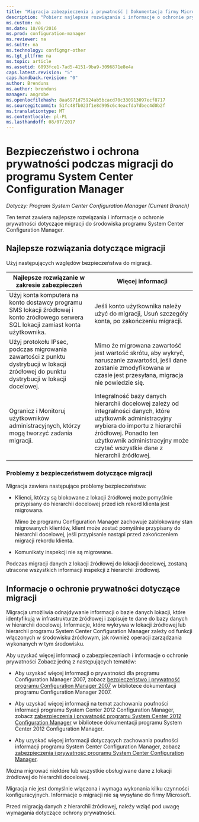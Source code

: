 ```yaml
---
title: "Migracja zabezpieczenia i prywatność | Dokumentacja firmy Microsoft"
description: "Pobierz najlepsze rozwiązania i informacje o ochronie prywatności dotyczące migracji do środowiska programu System Center Configuration Manager."
ms.custom: na
ms.date: 10/06/2016
ms.prod: configuration-manager
ms.reviewer: na
ms.suite: na
ms.technology: configmgr-other
ms.tgt_pltfrm: na
ms.topic: article
ms.assetid: 6893fce1-7ad5-4151-9ba9-3096871e8e4a
caps.latest.revision: "5"
caps.handback.revision: "0"
author: Brenduns
ms.author: brenduns
manager: angrobe
ms.openlocfilehash: 8aa6971d75924ab5bcacd70c330913097ecf8717
ms.sourcegitcommit: 51fc48fb023f1e8d995c6c4eacfda7dbec4d0b2f
ms.translationtype: MT
ms.contentlocale: pl-PL
ms.lasthandoff: 08/07/2017
---
```

# <a name="security-and-privacy-for-migration-to-system-center-configuration-manager"></a>Bezpieczeństwo i ochrona prywatności podczas migracji do programu System Center Configuration Manager

*Dotyczy: Program System Center Configuration Manager (Current Branch)*

Ten temat zawiera najlepsze rozwiązania i informacje o ochronie prywatności dotyczące migracji do środowiska programu System Center Configuration Manager.  

## <a name="security-best-practices-for-migration"></a>Najlepsze rozwiązania dotyczące migracji  
 Użyj następujących względów bezpieczeństwa do migracji.  

|Najlepsze rozwiązanie w zakresie zabezpieczeń|Więcej informacji|  
|----------------------------|----------------------|  
|Użyj konta komputera na konto dostawcy programu SMS lokacji źródłowej i konto źródłowego serwera SQL lokacji zamiast konta użytkownika.|Jeśli konto użytkownika należy użyć do migracji, Usuń szczegóły konta, po zakończeniu migracji.|  
|Użyj protokołu IPsec, podczas migrowania zawartości z punktu dystrybucji w lokacji źródłowej do punktu dystrybucji w lokacji docelowej.|Mimo że migrowana zawartość jest wartość skrótu, aby wykryć, naruszanie zawartości, jeśli dane zostanie zmodyfikowana w czasie jest przesyłana, migracja nie powiedzie się.|  
|Ogranicz i Monitoruj użytkowników administracyjnych, którzy mogą tworzyć zadania migracji.|Integralność bazy danych hierarchii docelowej zależy od integralności danych, które użytkownik administracyjny wybiera do importu z hierarchii źródłowej. Ponadto ten użytkownik administracyjny może czytać wszystkie dane z hierarchii źródłowej.|  

### <a name="security-issues-for-migration"></a>Problemy z bezpieczeństwem dotyczące migracji  
Migracja zawiera następujące problemy bezpieczeństwa:  

-   Klienci, którzy są blokowane z lokacji źródłowej może pomyślnie przypisany do hierarchii docelowej przed ich rekord klienta jest migrowana.  

     Mimo że programu Configuration Manager zachowuje zablokowany stan migrowanych klientów, klient może zostać pomyślnie przypisany do hierarchii docelowej, jeśli przypisanie nastąpi przed zakończeniem migracji rekordu klienta.  

-   Komunikaty inspekcji nie są migrowane.  

Podczas migracji danych z lokacji źródłowej do lokacji docelowej, zostaną utracone wszystkich informacji inspekcji z hierarchii źródłowej.  

## <a name="privacy-information-for-migration"></a>Informacje o ochronie prywatności dotyczące migracji  
 Migracja umożliwia odnajdywanie informacji o bazie danych lokacji, które identyfikują w infrastrukturze źródłowej i zapisuje te dane do bazy danych w hierarchii docelowej. Informacje, które wykrywa w lokacji źródłowej lub hierarchii programu System Center Configuration Manager zależy od funkcji włączonych w środowisku źródłowym, jak również operacji zarządzania wykonanych w tym środowisku.  

 Aby uzyskać więcej informacji o zabezpieczeniach i informacje o ochronie prywatności Zobacz jedną z następujących tematów:  

-   Aby uzyskać więcej informacji o prywatności dla programu Configuration Manager 2007, zobacz [bezpieczeństwo i prywatność programu Configuration Manager 2007](http://go.microsoft.com/fwlink/p/?LinkId=216450) w bibliotece dokumentacji programu Configuration Manager 2007.  

-   Aby uzyskać więcej informacji na temat zachowania poufności informacji programu System Center 2012 Configuration Manager, zobacz [zabezpieczenia i prywatność programu System Center 2012 Configuration Manager](https://technet.microsoft.com/library/gg682033.aspx) w bibliotece dokumentacji programu System Center 2012 Configuration Manager.  

-   Aby uzyskać więcej informacji dotyczących zachowania poufności informacji programu System Center Configuration Manager, zobacz [zabezpieczenia i prywatność programu System Center Configuration Manager](../../core/plan-design/security/security-and-privacy.md).  

Można migrować niektóre lub wszystkie obsługiwane dane z lokacji źródłowej do hierarchii docelowej.  

Migracja nie jest domyślnie włączona i wymaga wykonania kilku czynności konfiguracyjnych. Informacje o migracji nie są wysyłane do firmy Microsoft.  

Przed migracją danych z hierarchii źródłowej, należy wziąć pod uwagę wymagania dotyczące ochrony prywatności.  
